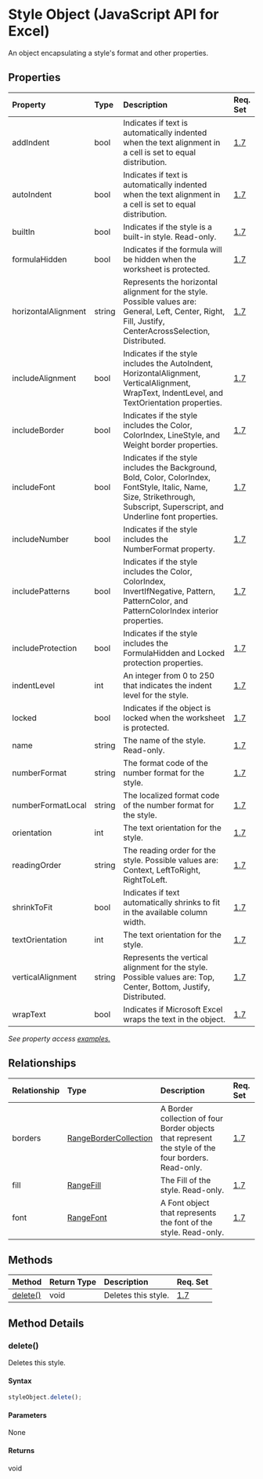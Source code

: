 # Style Object (JavaScript API for Excel)

An object encapsulating a style's format and other properties.

## Properties

| Property	   | Type	|Description| Req. Set|
|:---------------|:--------|:----------|:----|
|addIndent|bool|Indicates if text is automatically indented when the text alignment in a cell is set to equal distribution.|[1.7](../requirement-sets/excel-api-requirement-sets.md)|
|autoIndent|bool|Indicates if text is automatically indented when the text alignment in a cell is set to equal distribution.|[1.7](../requirement-sets/excel-api-requirement-sets.md)|
|builtIn|bool|Indicates if the style is a built-in style. Read-only.|[1.7](../requirement-sets/excel-api-requirement-sets.md)|
|formulaHidden|bool|Indicates if the formula will be hidden when the worksheet is protected.|[1.7](../requirement-sets/excel-api-requirement-sets.md)|
|horizontalAlignment|string|Represents the horizontal alignment for the style. Possible values are: General, Left, Center, Right, Fill, Justify, CenterAcrossSelection, Distributed.|[1.7](../requirement-sets/excel-api-requirement-sets.md)|
|includeAlignment|bool|Indicates if the style includes the AutoIndent, HorizontalAlignment, VerticalAlignment, WrapText, IndentLevel, and TextOrientation properties.|[1.7](../requirement-sets/excel-api-requirement-sets.md)|
|includeBorder|bool|Indicates if the style includes the Color, ColorIndex, LineStyle, and Weight border properties.|[1.7](../requirement-sets/excel-api-requirement-sets.md)|
|includeFont|bool|Indicates if the style includes the Background, Bold, Color, ColorIndex, FontStyle, Italic, Name, Size, Strikethrough, Subscript, Superscript, and Underline font properties.|[1.7](../requirement-sets/excel-api-requirement-sets.md)|
|includeNumber|bool|Indicates if the style includes the NumberFormat property.|[1.7](../requirement-sets/excel-api-requirement-sets.md)|
|includePatterns|bool|Indicates if the style includes the Color, ColorIndex, InvertIfNegative, Pattern, PatternColor, and PatternColorIndex interior properties.|[1.7](../requirement-sets/excel-api-requirement-sets.md)|
|includeProtection|bool|Indicates if the style includes the FormulaHidden and Locked protection properties.|[1.7](../requirement-sets/excel-api-requirement-sets.md)|
|indentLevel|int|An integer from 0 to 250 that indicates the indent level for the style.|[1.7](../requirement-sets/excel-api-requirement-sets.md)|
|locked|bool|Indicates if the object is locked when the worksheet is protected.|[1.7](../requirement-sets/excel-api-requirement-sets.md)|
|name|string|The name of the style. Read-only.|[1.7](../requirement-sets/excel-api-requirement-sets.md)|
|numberFormat|string|The format code of the number format for the style.|[1.7](../requirement-sets/excel-api-requirement-sets.md)|
|numberFormatLocal|string|The localized format code of the number format for the style.|[1.7](../requirement-sets/excel-api-requirement-sets.md)|
|orientation|int|The text orientation for the style.|[1.7](../requirement-sets/excel-api-requirement-sets.md)|
|readingOrder|string|The reading order for the style. Possible values are: Context, LeftToRight, RightToLeft.|[1.7](../requirement-sets/excel-api-requirement-sets.md)|
|shrinkToFit|bool|Indicates if text automatically shrinks to fit in the available column width.|[1.7](../requirement-sets/excel-api-requirement-sets.md)|
|textOrientation|int|The text orientation for the style.|[1.7](../requirement-sets/excel-api-requirement-sets.md)|
|verticalAlignment|string|Represents the vertical alignment for the style. Possible values are: Top, Center, Bottom, Justify, Distributed.|[1.7](../requirement-sets/excel-api-requirement-sets.md)|
|wrapText|bool|Indicates if Microsoft Excel wraps the text in the object.|[1.7](../requirement-sets/excel-api-requirement-sets.md)|

_See property access [examples.](#property-access-examples)_

## Relationships
| Relationship | Type	|Description| Req. Set|
|:---------------|:--------|:----------|:----|
|borders|[RangeBorderCollection](rangebordercollection.md)|A Border collection of four Border objects that represent the style of the four borders. Read-only.|[1.7](../requirement-sets/excel-api-requirement-sets.md)|
|fill|[RangeFill](rangefill.md)|The Fill of the style. Read-only.|[1.7](../requirement-sets/excel-api-requirement-sets.md)|
|font|[RangeFont](rangefont.md)|A Font object that represents the font of the style. Read-only.|[1.7](../requirement-sets/excel-api-requirement-sets.md)|

## Methods

| Method		   | Return Type	|Description| Req. Set|
|:---------------|:--------|:----------|:----|
|[delete()](#delete)|void|Deletes this style.|[1.7](../requirement-sets/excel-api-requirement-sets.md)|

## Method Details


### delete()
Deletes this style.

#### Syntax
```js
styleObject.delete();
```

#### Parameters
None

#### Returns
void
